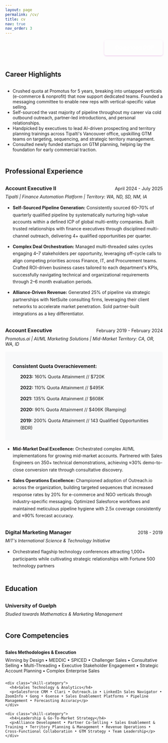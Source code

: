 ```yaml
---
layout: page
permalink: /cv/
title: cv
nav: true
nav_order: 3
---
```


<div class="cv-header">
  <div class="cv-download">
    <a href="assets/pdf/Om Prajapati Resume 2025.pdf" download="Om Prajapati Resume 2025.pdf" class="download-btn" id="cv-download-btn">
      <i class="fas fa-download"></i> Download PDF
    </a>
  </div>
</div>

<div class="cv-section">
  <h2>Career Highlights</h2>
  <ul>
    <li>Crushed quota at Promotus for 5 years, breaking into untapped verticals (e-commerce & nonprofit) that now support dedicated teams. Founded a messaging committee to enable new reps with vertical-specific value selling.</li>
    <li>Self-sourced the vast majority of pipeline throughout my career via cold outbound outreach, partner-led introductions, and personal relationships.</li>
    <li>Handpicked by executives to lead AI-driven prospecting and territory planning trainings across Tipalti's Vancouver office, upskilling GTM teams on targeting, sequencing, and strategic territory management.</li>
    <li>Consulted newly funded startups on GTM planning, helping lay the foundation for early commercial traction.</li>
  </ul>
</div>

<div class="cv-section">
  <h2>Professional Experience</h2>
  
  <div class="cv-entry">
    <div class="cv-header">
      <h3>Account Executive II</h3>
      <span class="cv-date">April 2024 - July 2025</span>
    </div>
    <div class="cv-company">Tipalti | Finance Automation Platform | Territory: WA, ND, SD, NM, IA</div>
    <ul>
      <li><strong>Self-Sourced Pipeline Generation:</strong> Consistently sourced 60–70% of quarterly qualified pipeline by systematically nurturing high-value accounts within a defined ICP of global multi-entity companies. Built trusted relationships with finance executives through disciplined multi-channel outreach, delivering 4+ qualified opportunities per quarter.</li>
      <li><strong>Complex Deal Orchestration:</strong> Managed multi-threaded sales cycles engaging 4–7 stakeholders per opportunity, leveraging off-cycle calls to align competing priorities across Finance, IT, and Procurement teams. Crafted ROI-driven business cases tailored to each department's KPIs, successfully navigating technical and organizational requirements through 2–6 month evaluation periods.</li>
      <li><strong>Alliance-Driven Revenue:</strong> Generated 25% of pipeline via strategic partnerships with NetSuite consulting firms, leveraging their client networks to accelerate market penetration. Sold partner-built integrations as a key differentiator.</li>
    </ul>
  </div>

  <div class="cv-entry">
    <div class="cv-header">
      <h3>Account Executive</h3>
      <span class="cv-date">February 2019 - February 2024</span>
    </div>
    <div class="cv-company">Promotus.ai | AI/ML Marketing Solutions | Mid-Market Territory: CA, OR, WA, ID</div>
    <div class="cv-performance">
      <h4>Consistent Quota Overachievement:</h4>
      <ul class="performance-list">
        <li><strong>2023:</strong> 160% Quota Attainment // $720K</li>
        <li><strong>2022:</strong> 110% Quota Attainment // $495K</li>
        <li><strong>2021:</strong> 135% Quota Attainment // $608K</li>
        <li><strong>2020:</strong> 90% Quota Attainment // $406K (Ramping)</li>
        <li><strong>2019:</strong> 200% Quota Attainment // 143 Qualified Opportunities (BDR)</li>
      </ul>
    </div>
    <ul>
      <li><strong>Mid-Market Deal Excellence:</strong> Orchestrated complex AI/ML implementations for growing mid-market accounts. Partnered with Sales Engineers on 350+ technical demonstrations, achieving ≈30% demo-to-close conversion rate through consultative discovery.</li>
      <li><strong>Sales Operations Excellence:</strong> Championed adoption of Outreach.io across the organization, building targeted sequences that increased response rates by 20% for e-commerce and NGO verticals through industry-specific messaging. Optimized Salesforce workflows and maintained meticulous pipeline hygiene with 2.5x coverage consistently and ≈90% forecast accuracy.</li>
    </ul>
  </div>

  <div class="cv-entry">
    <div class="cv-header">
      <h3>Digital Marketing Manager</h3>
      <span class="cv-date">2018 - 2019</span>
    </div>
    <div class="cv-company">MIT's International Science & Technology Initiative</div>
    <ul>
      <li>Orchestrated flagship technology conferences attracting 1,000+ participants while cultivating strategic relationships with Fortune 500 technology partners</li>
    </ul>
  </div>
</div>

<div class="cv-section">
  <h2>Education</h2>
  <div class="cv-entry">
    <div class="cv-header">
      <h3>University of Guelph</h3>
    </div>
    <div class="cv-company">Studied towards Mathematics & Marketing Management</div>
  </div>
</div>

<div class="cv-section">
  <h2>Core Competencies</h2>
  
  <div class="cv-skills">
    <div class="skill-category">
      <h4>Sales Methodologies & Execution</h4>
      <p>Winning by Design • MEDDIC • SPICED • Challenger Sales • Consultative Selling • Multi-Threading • Executive Stakeholder Engagement • Strategic Account Planning • Complex Enterprise Sales</p>
    </div>
    
    <div class="skill-category">
      <h4>Sales Technology & Analytics</h4>
      <p>Salesforce CRM • Clari • Outreach.io • LinkedIn Sales Navigator • ZoomInfo • Gong • 6sense • Sales Enablement Platforms • Pipeline Management • Forecasting Accuracy</p>
    </div>
    
    <div class="skill-category">
      <h4>Leadership & Go-To-Market Strategy</h4>
      <p>Alliance Development • Partner Co-Selling • Sales Enablement & Training • Territory Planning & Management • Revenue Operations • Cross-Functional Collaboration • GTM Strategy • Team Leadership</p>
    </div>
  </div>
</div>

<style>
.cv-header {
  display: flex;
  justify-content: flex-end;
  margin-bottom: 2rem;
}

.cv-download {
  margin-bottom: 1rem;
}

.download-btn {
  display: inline-flex;
  align-items: center;
  gap: 0.5rem;
  background: var(--global-theme-color);
  color: white;
  padding: 0.75rem 1.5rem;
  border-radius: 6px;
  text-decoration: none;
  font-weight: 500;
  transition: all 0.3s ease;
  box-shadow: 0 2px 4px rgba(181, 9, 172, 0.2);
}

.download-btn:hover {
  background: #8b008b;
  transform: translateY(-2px);
  box-shadow: 0 4px 8px rgba(181, 9, 172, 0.3);
  text-decoration: none;
  color: white;
}

.cv-section {
  margin-bottom: 3rem;
}

.cv-section h2 {
  color: var(--global-theme-color);
  border-bottom: 2px solid var(--global-divider-color);
  padding-bottom: 0.5rem;
  margin-bottom: 1.5rem;
}

.cv-entry {
  margin-bottom: 2rem;
}

.cv-entry .cv-header {
  display: flex;
  justify-content: space-between;
  align-items: baseline;
  margin-bottom: 0.5rem;
}

.cv-entry .cv-header h3 {
  margin: 0;
  color: var(--global-text-color);
}

.cv-date {
  color: var(--global-text-color-light);
  font-size: 0.9rem;
}

.cv-company {
  color: var(--global-text-color-light);
  margin-bottom: 1rem;
  font-style: italic;
}

.cv-performance {
  background: #f8f9fa;
  border-left: 4px solid var(--global-theme-color);
  padding: 1rem 1.5rem;
  margin: 1rem 0;
  border-radius: 0 6px 6px 0;
}

.cv-performance h4 {
  color: var(--global-theme-color);
  margin-bottom: 0.75rem;
  font-size: 0.95rem;
}

.performance-list {
  list-style: none;
  padding: 0;
  margin: 0;
}

.performance-list li {
  margin-bottom: 0.5rem;
  font-size: 0.9rem;
  color: var(--global-text-color);
}

.cv-entry ul {
  margin-left: 0;
  padding-left: 1.5rem;
}

.cv-entry li {
  margin-bottom: 0.75rem;
  line-height: 1.6;
}

.skill-category {
  margin-bottom: 1.5rem;
}

.skill-category h4 {
  color: var(--global-text-color);
  margin-bottom: 0.5rem;
}

.skill-category p {
  color: var(--global-text-color-light);
  margin: 0;
}

@media (max-width: 768px) {
  .cv-entry .cv-header {
    flex-direction: column;
    align-items: flex-start;
  }
  
  .cv-date {
    margin-top: 0.25rem;
  }
  
  .cv-header {
    justify-content: center;
  }
}

<script>
document.addEventListener('DOMContentLoaded', function() {
  const downloadBtn = document.getElementById('cv-download-btn');
  if (downloadBtn) {
    downloadBtn.addEventListener('click', function(e) {
      // Check if we're on localhost
      const isLocalhost = window.location.hostname === 'localhost' || window.location.hostname === '127.0.0.1';
      
      if (isLocalhost) {
        // On localhost, prevent default and open in new tab
        e.preventDefault();
        console.log('Opening PDF in new tab (localhost detected)');
        window.open(downloadBtn.href, '_blank');
      } else {
        // On production, let the download attribute work naturally
        // The download attribute should trigger the download automatically
        console.log('Initiating download...');
      }
    });
  }
});
</script>

<style>
/* Mobile optimization for CV page */
@media (max-width: 768px) {
  .cv-header {
    text-align: center;
    margin-bottom: 2rem;
  }
  
  .cv-download {
    margin-top: 1rem;
  }
  
  .download-btn {
    display: inline-block;
    padding: 0.75rem 1.5rem;
    font-size: 1rem;
    width: 100%;
    max-width: 300px;
    text-align: center;
  }
  
  .cv-content {
    padding: 1rem;
  }
  
  .cv-content h2 {
    font-size: 1.5rem;
    margin-top: 2rem;
    margin-bottom: 1rem;
  }
  
  .cv-content h3 {
    font-size: 1.2rem;
    margin-top: 1.5rem;
    margin-bottom: 0.75rem;
  }
  
  .cv-content p {
    font-size: 0.95rem;
    line-height: 1.5;
  }
  
  .cv-content ul {
    font-size: 0.95rem;
  }
  
  .cv-content li {
    margin-bottom: 0.5rem;
  }
}

/* Tablet optimization */
@media (min-width: 769px) and (max-width: 1024px) {
  .download-btn {
    padding: 0.875rem 1.75rem;
    font-size: 1.1rem;
  }
}
</style>